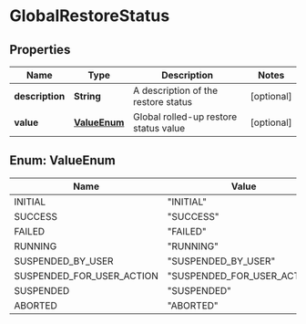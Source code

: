 # GlobalRestoreStatus

## Properties
Name | Type | Description | Notes
------------ | ------------- | ------------- | -------------
**description** | **String** | A description of the restore status |  [optional]
**value** | [**ValueEnum**](#ValueEnum) | Global rolled-up restore status value |  [optional]

<a name="ValueEnum"></a>
## Enum: ValueEnum
Name | Value
---- | -----
INITIAL | &quot;INITIAL&quot;
SUCCESS | &quot;SUCCESS&quot;
FAILED | &quot;FAILED&quot;
RUNNING | &quot;RUNNING&quot;
SUSPENDED_BY_USER | &quot;SUSPENDED_BY_USER&quot;
SUSPENDED_FOR_USER_ACTION | &quot;SUSPENDED_FOR_USER_ACTION&quot;
SUSPENDED | &quot;SUSPENDED&quot;
ABORTED | &quot;ABORTED&quot;
